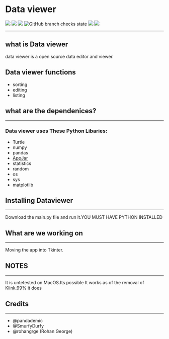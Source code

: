 # Data viewer
<img src="https://img.shields.io/github/contributors/Pandademic/DataViewer"></img>
<img src="https://img.shields.io/github/workflow/status/Pandademic/DataViewer/CodeQL"></img>
<img src="https://img.shields.io/github/last-commit/Pandademic/DataViewer"></img>
<img alt="GitHub branch checks state" src="https://img.shields.io/github/checks-status/Pandademic/DataViewer/main"></img>
<img src="https://www.travis-ci.com/Pandademic/DataViewer.svg?branch=main"></img>
<img src="https://img.shields.io/badge/Works-yes-green"></img>
_____
##  what is Data viewer
data viewer is a open source data editor and viewer.
## Data viewer functions
- sorting
- editing
- listing

## what are the dependenices?
____
### Data viewer uses These Python Libaries:
- Turtle
- numpy
- pandas
- [AppJar](https://github.com/jarvisteach/appJar)
- statistics
- random
- os
- sys
- matplotlib
## Installing Dataviewer
____
Download the main.py file and run it.YOU MUST HAVE PYTHON INSTALLED

## What are we working on
_____
Moving the app into Tkinter.
## NOTES
___
It is untetested on MacOS.Its possible It works as of the removal of Klink.99% it does
## Credits
___
- @pandademic
- @SmurfyDurfy
- @rohangrge (Rohan George)

